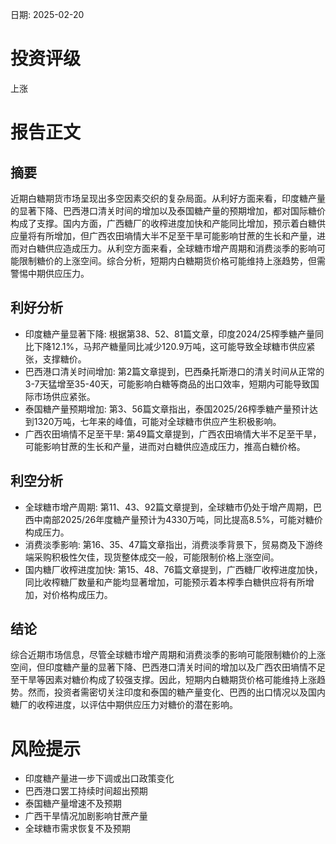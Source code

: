 
日期: 2025-02-20

# 投资评级

上涨

# 报告正文

## 摘要

近期白糖期货市场呈现出多空因素交织的复杂局面。从利好方面来看，印度糖产量的显著下降、巴西港口清关时间的增加以及泰国糖产量的预期增加，都对国际糖价构成了支撑。国内方面，广西糖厂的收榨进度加快和产能同比增加，预示着白糖供应量将有所增加，但广西农田墒情大半不足至干旱可能影响甘蔗的生长和产量，进而对白糖供应造成压力。从利空方面来看，全球糖市增产周期和消费淡季的影响可能限制糖价的上涨空间。综合分析，短期内白糖期货价格可能维持上涨趋势，但需警惕中期供应压力。

## 利好分析

* 印度糖产量显著下降: 根据第38、52、81篇文章，印度2024/25榨季糖产量同比下降12.1%，马邦产糖量同比减少120.9万吨，这可能导致全球糖市供应紧张，支撑糖价。
* 巴西港口清关时间增加: 第2篇文章提到，巴西桑托斯港口的清关时间从正常的3-7天猛增至35-40天，可能影响白糖等商品的出口效率，短期内可能导致国际市场供应紧张。
* 泰国糖产量预期增加: 第3、56篇文章指出，泰国2025/26榨季糖产量预计达到1320万吨，七年来的峰值，可能对全球糖市供应产生积极影响。
* 广西农田墒情不足至干旱: 第49篇文章提到，广西农田墒情大半不足至干旱，可能影响甘蔗的生长和产量，进而对白糖供应造成压力，推高白糖价格。

## 利空分析

* 全球糖市增产周期: 第11、43、92篇文章提到，全球糖市仍处于增产周期，巴西中南部2025/26年度糖产量预计为4330万吨，同比提高8.5%，可能对糖价构成压力。
* 消费淡季影响: 第16、35、47篇文章指出，消费淡季背景下，贸易商及下游终端采购积极性欠佳，现货整体成交一般，可能限制价格上涨空间。
* 国内糖厂收榨进度加快: 第15、48、76篇文章提到，广西糖厂收榨进度加快，同比收榨糖厂数量和产能均显著增加，可能预示着本榨季白糖供应将有所增加，对价格构成压力。

## 结论

综合近期市场信息，尽管全球糖市增产周期和消费淡季的影响可能限制糖价的上涨空间，但印度糖产量的显著下降、巴西港口清关时间的增加以及广西农田墒情不足至干旱等因素对糖价构成了较强支撑。因此，短期内白糖期货价格可能维持上涨趋势。然而，投资者需密切关注印度和泰国的糖产量变化、巴西的出口情况以及国内糖厂的收榨进度，以评估中期供应压力对糖价的潜在影响。

# 风险提示

* 印度糖产量进一步下调或出口政策变化
* 巴西港口罢工持续时间超出预期
* 泰国糖产量增速不及预期
* 广西干旱情况加剧影响甘蔗产量
* 全球糖市需求恢复不及预期
